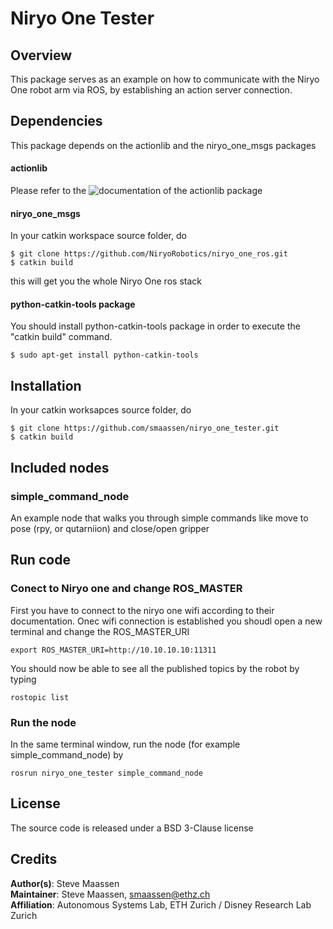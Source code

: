 # Niryo One Tester 

## Overview

This package serves as an example on how to communicate with the Niryo One robot arm via ROS, by establishing an action server connection. 

## Dependencies
This package depends on the actionlib and the niryo_one_msgs packages
#### actionlib 
Please refer to the ![documentation](http://wiki.ros.org/actionlib) of the actionlib package 
#### niryo_one_msgs
In your catkin workspace source folder, do 

```
$ git clone https://github.com/NiryoRobotics/niryo_one_ros.git
$ catkin build
```
this will get you the whole Niryo One ros stack

#### python-catkin-tools package
You should install python-catkin-tools package in order to execute the "catkin build" command.

```
$ sudo apt-get install python-catkin-tools
```

## Installation
In your catkin worksapces source folder, do 

```
$ git clone https://github.com/smaassen/niryo_one_tester.git
$ catkin build
```

## Included nodes
### simple_command_node
An example node that walks you through simple commands like move to pose (rpy, or qutarniion) and close/open gripper


## Run code 
### Conect to Niryo one and change ROS_MASTER
First you have to connect to the niryo one wifi according to their documentation. Onec wifi connection is established you shoudl open a new terminal and change the ROS_MASTER_URI
```
export ROS_MASTER_URI=http://10.10.10.10:11311
```
You should now be able to see all the published topics by the robot by typing
```
rostopic list
```
### Run the node 
In the same terminal window, run the node (for example simple_command_node) by 
```
rosrun niryo_one_tester simple_command_node
```
## License
The source code is released under a BSD 3-Clause license

## Credits
**Author(s)**: Steve Maassen   
**Maintainer**: Steve Maassen, smaassen@ethz.ch  
**Affiliation**: Autonomous Systems Lab, ETH Zurich / Disney Research Lab Zurich
